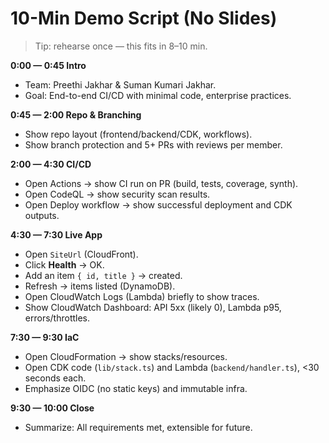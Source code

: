 # 10-Min Demo Script (No Slides)

> Tip: rehearse once — this fits in 8–10 min.

**0:00 — 0:45 Intro**
- Team: Preethi Jakhar & Suman Kumari Jakhar.
- Goal: End-to-end CI/CD with minimal code, enterprise practices.

**0:45 — 2:00 Repo & Branching**
- Show repo layout (frontend/backend/CDK, workflows).
- Show branch protection and 5+ PRs with reviews per member.

**2:00 — 4:30 CI/CD**
- Open Actions → show CI run on PR (build, tests, coverage, synth).
- Open CodeQL → show security scan results.
- Open Deploy workflow → show successful deployment and CDK outputs.

**4:30 — 7:30 Live App**
- Open `SiteUrl` (CloudFront).
- Click **Health** → OK.
- Add an item `{ id, title }` → created.
- Refresh → items listed (DynamoDB).
- Open CloudWatch Logs (Lambda) briefly to show traces.
- Show CloudWatch Dashboard: API 5xx (likely 0), Lambda p95, errors/throttles.

**7:30 — 9:30 IaC**
- Open CloudFormation → show stacks/resources.
- Open CDK code (`lib/stack.ts`) and Lambda (`backend/handler.ts`), <30 seconds each.
- Emphasize OIDC (no static keys) and immutable infra.

**9:30 — 10:00 Close**
- Summarize: All requirements met, extensible for future.
